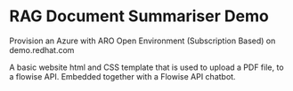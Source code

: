 # RAG Document Summariser Demo

Provision an Azure with ARO Open Environment (Subscription Based) on demo.redhat.com 

A basic website html and CSS template that is used to upload a PDF file, to a flowise API. Embedded together with a Flowise API chatbot. 
